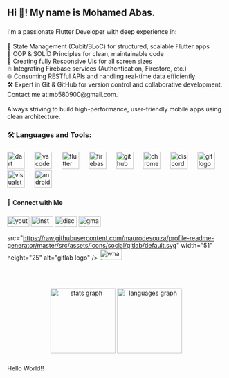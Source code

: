 <h2 align="left">Hi 👋! My name is  Mohamed Abas.</h2>

###

<p align="left">I'm a passionate Flutter Developer with deep experience in:<br><br>🔁 State Management (Cubit/BLoC) for structured, scalable Flutter apps<br>🧱 OOP & SOLID Principles for clean, maintainable code<br>🎯 Creating fully Responsive UIs for all screen sizes<br>🔥 Integrating Firebase services (Authentication, Firestore, etc.)<br>🌐 Consuming RESTful APIs and handling real-time data efficiently<br>🛠️ Expert in Git & GitHub for version control and collaborative development.<br> Contact me at:mb580900@gmail.com.<br><br>Always striving to build high-performance, user-friendly mobile apps using clean architecture.</p>

###

<h3 align="left">🛠 Languages and Tools:</h3>

###

<div align="left">
  <img src="https://cdn.jsdelivr.net/gh/devicons/devicon/icons/dart/dart-original.svg" height="40" alt="dart logo"  />
  <img width="15" />
  <img src="https://cdn.jsdelivr.net/gh/devicons/devicon/icons/vscode/vscode-original.svg" height="40" alt="vscode logo"  />
  <img width="15" />
  <img src="https://skillicons.dev/icons?i=flutter" height="40" alt="flutter logo"  />
  <img width="15" />
  <img src="https://cdn.jsdelivr.net/gh/devicons/devicon/icons/firebase/firebase-plain.svg" height="40" alt="firebase logo"  />
  <img width="15" />
  <img src="https://cdn.jsdelivr.net/gh/devicons/devicon/icons/github/github-original.svg" height="40" alt="github logo"  />
  <img width="15" />
  <img src="https://cdn.simpleicons.org/googlechrome/4285F4" height="40" alt="chrome logo"  />
  <img width="15" />
  <img src="https://cdn.simpleicons.org/discord/5865F2" height="40" alt="discord logo"  />
  <img width="15" />
  <img src="https://cdn.simpleicons.org/git/F05032" height="40" alt="git logo"  />
  <img width="15" />
  <img src="https://skillicons.dev/icons?i=visualstudio" height="40" alt="visualstudio logo"  />
  <img width="15" />
  <img src="https://skillicons.dev/icons?i=androidstudio" height="40" alt="androidstudio logo"  />
</div>

###

<h4 align="left">📩 Connect with Me</h4>

###

<div align="left">
  <img src="https://raw.githubusercontent.com/maurodesouza/profile-readme-generator/master/src/assets/icons/social/youtube/default.svg" width="51" height="25" alt="youtube logo"  />
  <img src="https://raw.githubusercontent.com/maurodesouza/profile-readme-generator/master/src/assets/icons/social/instagram/default.svg" width="51" height="25" alt="instagram logo"  />
  <img src="https://raw.githubusercontent.com/maurodesouza/profile-readme-generator/master/src/assets/icons/social/discord/default.svg" width="51" height="25" alt="discord logo"  />
  <img src="https://raw.githubusercontent.com/maurodesouza/profile-readme-generator/master/src/assets/icons/social/gmail/default.svg" width="51" height="25" alt="gmail logo"  />
 
  <a href="https://www.linkedin.com/in/mohamed-abas-761a36251?utm_source=share&utm_campaign=share_via&utm_content=profile&utm_medium=ios_app&lipi=urn%3Ali%3Apage%3Ad_flagship3_feed%3BAYo%2FqDrvQy2PjiX%2Fcgakxw%3D%3D" target="_blank">

</a>src="https://raw.githubusercontent.com/maurodesouza/profile-readme-generator/master/src/assets/icons/social/gitlab/default.svg" width="51" height="25" alt="gitlab logo"  />
  <img src="https://raw.githubusercontent.com/maurodesouza/profile-readme-generator/master/src/assets/icons/social/whatsapp/default.svg" width="51" height="25" alt="whatsapp logo"  />
</div>

###

<br clear="both">


###

<div align="center">
  <img src="https://github-readme-stats.vercel.app/api?username=123abas&hide_title=false&hide_rank=false&show_icons=true&include_all_commits=true&count_private=true&disable_animations=false&theme=dracula&locale=en&hide_border=false&order=1" height="150" alt="stats graph"  />
  <img src="https://github-readme-stats.vercel.app/api/top-langs?username=123abas&locale=en&hide_title=false&layout=compact&card_width=320&langs_count=5&theme=dracula&hide_border=false&order=2" height="150" alt="languages graph"  />
</div>

###

<p align="left">Hello World!!</p>

###
